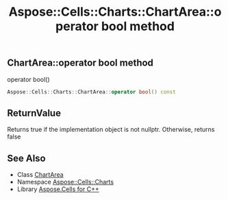 ﻿---
title: Aspose::Cells::Charts::ChartArea::operator bool method
linktitle: operator bool
second_title: Aspose.Cells for C++ API Reference
description: 'Aspose::Cells::Charts::ChartArea::operator bool method. operator bool() in C++.'
type: docs
weight: 400
url: /cpp/aspose.cells.charts/chartarea/operator_bool/
---
## ChartArea::operator bool method


operator bool()

```cpp
Aspose::Cells::Charts::ChartArea::operator bool() const
```


## ReturnValue

Returns true if the implementation object is not nullptr. Otherwise, returns false

## See Also

* Class [ChartArea](../)
* Namespace [Aspose::Cells::Charts](../../)
* Library [Aspose.Cells for C++](../../../)
